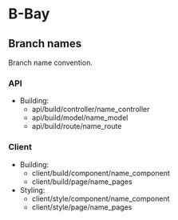 # B-Bay

## Branch names
Branch name convention.

### API
- Building:
  - api/build/controller/name_controller
  - api/build/model/name_model
  - api/build/route/name_route

### Client
- Building:
  - client/build/component/name_component
  - client/build/page/name_pages
- Styling:
  - client/style/component/name_component
  - client/style/page/name_pages
